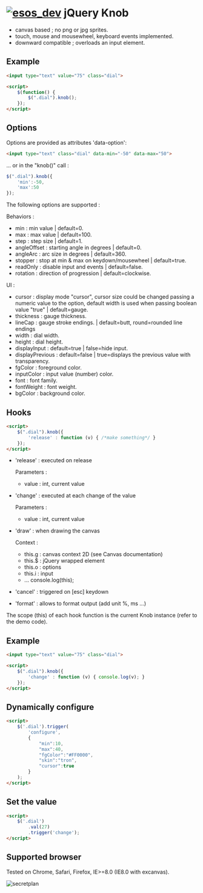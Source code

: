 [![esos_dev](https://s3.amazonaws.com/dev.pstrs.xcut.me/4.99.svg)](http://localhost:3000/subscribe/shaharsol/jQuery-Knob)
jQuery Knob
=============

- canvas based ; no png or jpg sprites.
- touch, mouse and mousewheel, keyboard events implemented.
- downward compatible ; overloads an input element.

Example
-------

```html
<input type="text" value="75" class="dial">

<script>
    $(function() {
        $(".dial").knob();
    });
</script>
```

Options
-------

Options are provided as attributes 'data-option':

```html
<input type="text" class="dial" data-min="-50" data-max="50">
```

... or in the "knob()" call :

```javascript
$(".dial").knob({
    'min':-50,
    'max':50
});
```

The following options are supported :

Behaviors :
* min : min value | default=0.
* max : max value | default=100.
* step : step size | default=1.
* angleOffset : starting angle in degrees | default=0.
* angleArc : arc size in degrees | default=360.
* stopper : stop at min & max on keydown/mousewheel | default=true.
* readOnly : disable input and events | default=false.
* rotation : direction of progression | default=clockwise.

UI :
* cursor : display mode "cursor", cursor size could be changed passing a numeric value to the option, default width is used when passing boolean value "true" | default=gauge.
* thickness : gauge thickness.
* lineCap : gauge stroke endings. | default=butt, round=rounded line endings
* width : dial width.
* height : dial height.
* displayInput : default=true | false=hide input.
* displayPrevious : default=false | true=displays the previous value with transparency.
* fgColor : foreground color.
* inputColor : input value (number) color.
* font : font family.
* fontWeight : font weight.
* bgColor : background color.

Hooks
-------

```html
<script>
    $(".dial").knob({
        'release' : function (v) { /*make something*/ }
    });
</script>
```

* 'release' : executed on release

    Parameters :
    + value : int, current value

* 'change' : executed at each change of the value

    Parameters :
    + value : int, current value

* 'draw' : when drawing the canvas

    Context :
    - this.g : canvas context 2D (see Canvas documentation)
    - this.$ : jQuery wrapped element
    - this.o : options
    - this.i : input
    - ... console.log(this);

* 'cancel' : triggered on [esc] keydown

* 'format' : allows to format output (add unit %, ms ...)

The scope (this) of each hook function is the current Knob instance (refer to the demo code).

Example
-------

```html
<input type="text" value="75" class="dial">

<script>
    $(".dial").knob({
        'change' : function (v) { console.log(v); }
    });
</script>
```

Dynamically configure
-------

```html
<script>
    $('.dial').trigger(
        'configure',
        {
            "min":10,
            "max":40,
            "fgColor":"#FF0000",
            "skin":"tron",
            "cursor":true
        }
    );
</script>
```

Set the value
-------

```html
<script>
    $('.dial')
        .val(27)
        .trigger('change');
</script>
```

Supported browser
-------

Tested on Chrome, Safari, Firefox, IE>=8.0 (IE8.0 with excanvas).

![secretplan](https://raw.github.com/aterrien/jQuery-Knob/master/secretplan.jpg)
